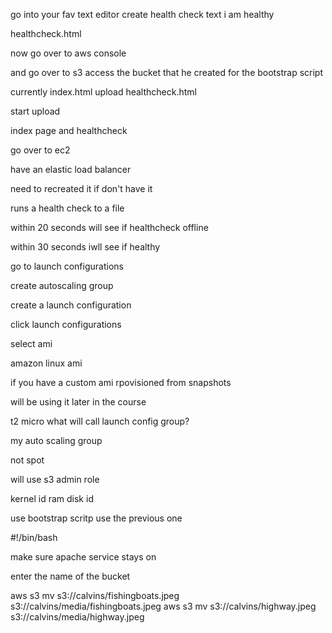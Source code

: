 go into your fav text editor
create health check text
i am healthy

healthcheck.html

now go over to aws console

and go over to s3 access the bucket that he created for the bootstrap script

currently index.html
upload healthcheck.html

start upload

index page and healthcheck

go over to ec2

have  an elastic load balancer

need to recreated it if don't have it

runs a health check to a file

within 20 seconds will see if healthcheck offline

within 30 seconds iwll see if healthy

go to launch configurations

create autoscaling group

create a launch configuration

click launch configurations

select ami

amazon linux ami

if you have a custom ami rpovisioned from snapshots

will be using it later in the course

t2 micro what will call launch config group?

my auto scaling group

not spot

will use s3 admin role

kernel id
ram disk id

use bootstrap scritp use the previous one

#!/bin/bash


make sure apache service stays on

enter the name of the bucket

aws s3 mv s3://calvins/fishingboats.jpeg s3://calvins/media/fishingboats.jpeg
aws s3 mv s3://calvins/highway.jpeg s3://calvins/media/highway.jpeg

